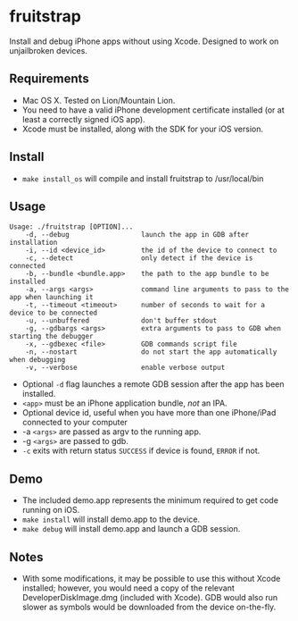 fruitstrap
==========
Install and debug iPhone apps without using Xcode. Designed to work on unjailbroken devices.

## Requirements

* Mac OS X. Tested on Lion/Mountain Lion.
* You need to have a valid iPhone development certificate installed (or at least a correctly signed iOS app).
* Xcode must be installed, along with the SDK for your iOS version.

## Install

* `make install_os` will compile and install fruitstrap to /usr/local/bin

## Usage

```
Usage: ./fruitstrap [OPTION]...
    -d, --debug                  launch the app in GDB after installation
    -i, --id <device_id>         the id of the device to connect to
    -c, --detect                 only detect if the device is connected
    -b, --bundle <bundle.app>    the path to the app bundle to be installed
    -a, --args <args>            command line arguments to pass to the app when launching it
    -t, --timeout <timeout>      number of seconds to wait for a device to be connected
    -u, --unbuffered             don't buffer stdout
    -g, --gdbargs <args>         extra arguments to pass to GDB when starting the debugger
    -x, --gdbexec <file>         GDB commands script file
    -n, --nostart                do not start the app automatically when debugging
    -v, --verbose                enable verbose output
```
* Optional `-d` flag launches a remote GDB session after the app has been installed.
* `<app>` must be an iPhone application bundle, *not* an IPA.
* Optional device id, useful when you have more than one iPhone/iPad connected to your computer
* -a `<args>` are passed as argv to the running app.
* -g `<args>` are passed to gdb.
* `-c` exits with return status `SUCCESS` if device is found, `ERROR` if not.

## Demo

* The included demo.app represents the minimum required to get code running on iOS.
* `make install` will install demo.app to the device.
* `make debug` will install demo.app and launch a GDB session.

## Notes

* With some modifications, it may be possible to use this without Xcode installed; however, you would need a copy of the relevant DeveloperDiskImage.dmg (included with Xcode). GDB would also run slower as symbols would be downloaded from the device on-the-fly.
